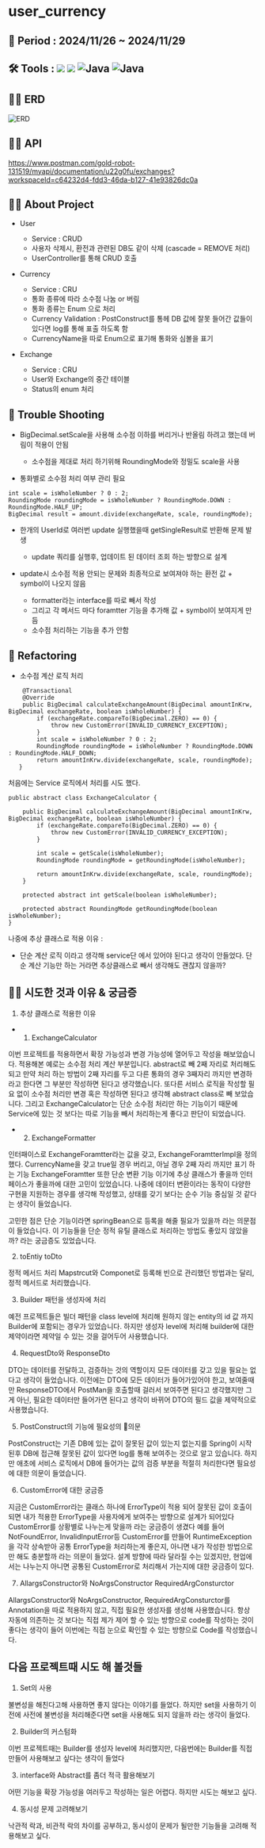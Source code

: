 # user_currency
## 🥅 Period : 2024/11/26 ~ 2024/11/29
## 🛠️ Tools : <img src="https://img.shields.io/badge/mysql-4479A1?style=for-the-badge&logo=mysql&logoColor=white"> <img src="https://img.shields.io/badge/spring-6DB33F?style=for-the-badge&logo=github&logoColor=Green"> <img alt="Java" src ="https://img.shields.io/badge/Java-007396.svg?&style=for-the-badge&logo=Java&logoColor=white"/>  <img alt="Java" src ="https://img.shields.io/badge/intellijidea-000000.svg?&style=for-the-badge&logo=intellijidea&logoColor=white"/>

## 👨‍💻 ERD 
![ERD](https://github.com/user-attachments/assets/7593c7b1-3609-472a-bb77-bf1858a49a07)
## 👨‍💻 API 
<a href> https://www.postman.com/gold-robot-131519/myapi/documentation/u22g0fu/exchanges?workspaceId=c64232d4-fdd3-46da-b127-41e93826dc0a</a-href>
## 👨‍💻 About Project 
- User 
  - Service : CRUD
  - 사용자 삭제시, 환전과 관련된 DB도 같이 삭제 (cascade = REMOVE 처리)
  - UserController를 통해 CRUD 호출 

- Currency
  - Service : CRU 
  - 통화 종류에 따라 소수점 나눔 or 버림
  - 통화 종류는 Enum 으로 처리
  - Currency Validation : PostConstruct를 통헤 DB 값에 잘못 들어간 값들이 있다면 log를 통해 표출 하도록 함
  - CurrencyName을 따로 Enum으로 표기해 통화와 심볼을 표기 

- Exchange 
  - Service : CRU 
  - User와 Exchange의 중간 테이블
  - Status의 enum 처리 
   
## 🥵 Trouble Shooting
- BigDecimal.setScale을 사용해 소수점 이하를 버리거나 반올림 하려고 했는데 버림이 적용이 안됨 
  - 소수점을 제대로 처리 하기위해 RoundingMode와 정밀도 scale을 사용 

- 통화별로 소수점 처리 여부 관리 필요 
```
int scale = isWholeNumber ? 0 : 2;
RoundingMode roundingMode = isWholeNumber ? RoundingMode.DOWN : RoundingMode.HALF_UP;
BigDecimal result = amount.divide(exchangeRate, scale, roundingMode); 
``` 
- 한개의 UserId로 여러번 update 실행했을때 getSingleResult로 반환해 문제 발생
  - update 쿼리를 실행후, 업데이트 된 데이터 조회 하는 방향으로 설계 

- update시 소수점 적용 안되는 문제와 최종적으로 보여져야 하는 환전 값 + symbol이 나오지 않음 
  - formatter라는 interface를 따로 빼서 작성 
  - 그리고 각 메서드 마다 foramtter 기능을 추가해 값 + symbol이 보여지게 만듬 
  - 소수점 처리하는 기능을 추가 안함 
## 🚀 Refactoring
- 소수점 계산 로직 처리 
```
    @Transactional
    @Override
    public BigDecimal calculateExchangeAmount(BigDecimal amountInKrw, BigDecimal exchangeRate, boolean isWholeNumber) {
        if (exchangeRate.compareTo(BigDecimal.ZERO) == 0) {
            throw new CustomError(INVALID_CURRENCY_EXCEPTION);
        }
        int scale = isWholeNumber ? 0 : 2;
        RoundingMode roundingMode = isWholeNumber ? RoundingMode.DOWN : RoundingMode.HALF_DOWN;
        return amountInKrw.divide(exchangeRate, scale, roundingMode);
   }
```
처음에는 Service 로직에서 처리를 시도 했다. 

```
public abstract class ExchangeCalculator {

    public BigDecimal calculateExchangeAmount(BigDecimal amountInKrw, BigDecimal exchangeRate, boolean isWholeNumber) {
        if (exchangeRate.compareTo(BigDecimal.ZERO) == 0) {
            throw new CustomError(INVALID_CURRENCY_EXCEPTION);
        }

        int scale = getScale(isWholeNumber);
        RoundingMode roundingMode = getRoundingMode(isWholeNumber);

        return amountInKrw.divide(exchangeRate, scale, roundingMode);
    }

    protected abstract int getScale(boolean isWholeNumber);

    protected abstract RoundingMode getRoundingMode(boolean isWholeNumber);
}
```
나중에 추상 클래스로 적용 
이유 : 
- 단순 계산 로직 이라고 생각해 service단 에서 있어야 된다고 생각이 안들었다. 단순 계산 기능만 하는 거라면 추상클래스로 빼서 생각해도 괜찮지 않을까? 
   
## 👨‍💻 시도한 것과 이유 & 궁금증 
1.  추상 클래스로 적용한 이유 

  - 1) ExchangeCalculator

이번 프로젝트를 적용하면서 확장 가능성과 변경 가능성에 열어두고 작성을 해보았습니다. 
적용해본 예로는 소수점 처리 계산 부분입니다. 
abstract로 빼 2째 자리로 처리해도 되고 만약 처리 하는 방법이 2째 자리를 두고 다른 통화의 경우 3째자리 까지만 변경하라고 한다면 그 부분만 작성하면 된다고 생각했습니다. 
또다른 서비스 로직을 작성할 필요 없이 소수점 처리만 변경 혹은 작성하면 된다고 생각해 abstract class로 빼 보았습니다. 
그리고 ExchangeCalculator는 단순 소수점 처리만 하는 기능이기 때문에 Service에 있는 것 보다는 따로 기능을 빼서 처리하는게 좋다고 판단이 되었습니다. 

  - 2) ExchangeFormatter

인터패이스로 ExchangeForamtter라는 값을 갖고, ExchangeForamtterImpl을 정의했다. 
CurrencyName을 갖고 true일 경우 버리고, 아닐 경우 2째 자리 까지만 표기 하는 기능 
ExchangeForamtter 또한 단순 변환 기능 이기에 추상 클래스가 좋을까 인터페이스가 좋을까에 대한 고민이 있었습니다.
나중에 데이터 변환이라는 동작이 다양한 구현을 지원하는 경우를 생각해 작성했고, 상태를 갖기 보다는 순수 기능 중심일 것 같다는 생각이 들었습니다. 

고민한 점은 단순 기능이라면 springBean으로 등록을 해줄 필요가 있을까 라는 의문점이 들었습니다. 
이 기능들을 단순 정적 유틸 클래스로 처리하는 방법도 좋았지 않았을까? 라는 궁금증도 있었습니다. 

2. toEntiy toDto 

정적 메서드 처리 
Mapstrcut와 Componet로 등록해 빈으로 관리했던 방법과는 달리, 정적 메서드로 처리했습니다. 

3. Builder 패턴을 생성자에 처리
 
예전 프로젝트들은 빌더 패턴을 class level에 처리해 원하지 않는 entity의 id 값 까지 Builder에 포함되는 경우가 있었습니다. 
하지만 생성자 level에 처리해 builder에 대한 제약이라면 제약일 수 있는 것을 걸어두어 사용했습니다. 

4. RequestDto와 ResponseDto
 
DTO는 데이터를 전달하고, 검증하는 것의 역할이지 모든 데이터를 갖고 있을 필요는 없다고 생각이 들었습니다. 
이전에는 DTO에 모든 데이터가 들어가있어야 한고, 보여줄때만 ResponseDTO에서 PostMan을 호출할때 걸러서 보여주면 된다고 생각했지만 그게 아닌,
필요한 데이터만 들어가면 된다고 생각이 바뀌어 DTO의 필드 값을 제약적으로 사용했습니다.

5. PostConstruct의 기능에 필요성의 의문
 
PostConstruct는 기존 DB에 있는 값이 잘못된 값이 있는지 없는지를 Spring이 시작 된후 DB에 접근해 잘못된 값이 있다면 
log를 통해 보여주는 것으로 알고 있습니다. 
하지만 애초에 서비스 로직에서 DB에 들어가는 값의 검증 부분을 적절히 처리한다면 필요성에 대한 의문이 들었습니다. 

6. CustomError에 대한 궁금증 

지금은 CustomError라는 클래스 하나에 ErrorType이 적용 되어 잘못된 값이 호출이 되면 내가 적용한 ErrorType을 사용자에게 보여주는 방향으로 설계가 되어있다 
CustomError를 상황별로 나누는게 맞을까 라는 궁금증이 생겼다 
예를 들어 NotFoundError, InvalidInputError등 CustomError를 만들어 RuntimeException을 각각 상속받아 공통 ErrorType을 처리하는게 좋은지, 
아니면 내가 작성한 방법으로만 해도  충분할까 라는 의문이 들었다. 
설계 방향에 따라 달라질 수는 있겠지만, 현업에서는 나누는지 아니면 공통된 CustomError로 처리해서 가는지에 대한 궁금증이 있다. 

7. AllargsConstructor와 NoArgsConstructor RequiredArgConsturctor

AllargsConstructor와 NoArgsConstructor, RequiredArgConsturctor를 Annotation을 따로 적용하지 않고, 직접 필요한 생성자를 생성해 사용했습니다.
항상 자동에 의존하는 것 보다는 직접 제가 제어 할 수 있는 방향으로 code를 작성하는 것이 좋다는 생각이 들어 이번에는 직접 눈으로 확인할 수 있는 방향으로
Code를 작성했습니다. 

## 다음 프로젝트때 시도 해 볼것들 
1. Set의 사용 

불변성을 해친다고해 사용하면 좋지 않다는 이야기를 들었다. 하지만 set을 사용하기 이전에 사전에 불변성을 처리해준다면 set을 사용해도 되지 않을까 라는 생각이 들었다.

2. Builder의 커스텀화
 
이번 프로젝트때는 Builder를 생성자 level에 처리했지만, 다음번에는 Builder를 직접 만들어 사용해보고 싶다는 생각이 들었다 

3. interface와 Abstract를 좀더 적극 활용해보기 

어떤 기능을 확장 가능성을 여러두고 작성하는 일은 어렵다. 하지만 시도는 해보고 싶다. 

4. 동시성 문제 고려해보기 

낙관적 락과, 비관적 락의 차이를 공부하고, 동시성이 문제가 될만한 기능들을 고려해 적용해보고 싶다.    


